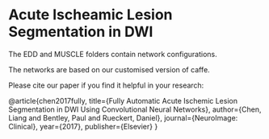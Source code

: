 # Acute Ischeamic Lesion Segmentation in DWI

The EDD and MUSCLE folders contain network configurations.

The networks are based on our customised version of caffe.

Please cite our paper if you find it helpful in your research:

@article{chen2017fully,
  title={Fully Automatic Acute Ischemic Lesion Segmentation in DWI Using Convolutional Neural Networks},
  author={Chen, Liang and Bentley, Paul and Rueckert, Daniel},
  journal={NeuroImage: Clinical},
  year={2017},
  publisher={Elsevier}
}
